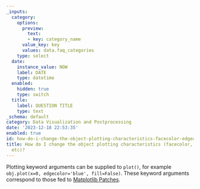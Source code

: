 ```yaml
---
_inputs:
  category:
    options:
      preview:
        text:
        - key: category_name
      value_key: key
      values: data.faq_categories
    type: select
  date:
    instance_value: NOW
    label: DATE
    type: datetime
  enabled:
    hidden: true
    type: switch
  title:
    label: QUESTION TITLE
    type: text
_schema: default
category: Data Visualization and Postprocessing
date: '2023-12-18 22:53:35'
enabled: true
id: how-do-i-change-the-object-plotting-characteristics-facecolor-edgecolor-etc
title: How do I change the object plotting characteristics (facecolor, edgecolor,
  etc)?
---
```


<div>Plotting keyword arguments can be supplied to <code>plot()</code>, for example <code>obj.plot(x=0, edgecolor='blue', fill=False)</code>. These keyword arguments correspond to those fed to <a target="_blank" rel="noopener" href="https://tinyurl.com/2nf5c2fk">Matplotlib Patches</a>.</div>